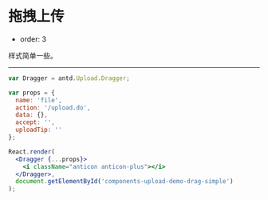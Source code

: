 # 拖拽上传

- order: 3

样式简单一些。

---

````jsx
var Dragger = antd.Upload.Dragger;

var props = {
  name: 'file',
  action: '/upload.do',
  data: {},
  accept: '',
  uploadTip: ''
};

React.render(
  <Dragger {...props}>
    <i className="anticon anticon-plus"></i>
  </Dragger>,
  document.getElementById('components-upload-demo-drag-simple')
);
````

<style>
#components-upload-demo-drag-simple {
  width: 246px;
  height: 146px;
}
</style>
